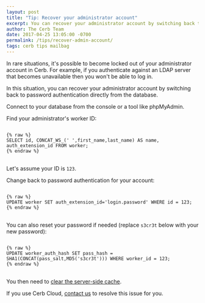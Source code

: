 ```yaml
---
layout: post
title: "Tip: Recover your administrator account"
excerpt: You can recover your administrator account by switching back to password authentication directly from the database.
author: The Cerb Team
date: 2017-04-25 13:05:00 -0700
permalink: /tips/recover-admin-account/
tags: cerb tips mailbag
---
```


In rare situations, it's possible to become locked out of your administrator account in Cerb. For example, if you authenticate against an LDAP server that becomes unavailable then you won't be able to log in.

In this situation, you can recover your administrator account by switching back to password authentication directly from the database.

Connect to your database from the console or a tool like phpMyAdmin.

Find your administrator's worker ID:

<pre>
<code class="language-sql">
{% raw %}
SELECT id, CONCAT_WS_(' ',first_name,last_name) AS name, auth_extension_id FROM worker;
{% endraw %}
</code>
</pre>

Let's assume your ID is `123`.

Change back to password authentication for your account:

<pre>
<code class="language-sql">
{% raw %}
UPDATE worker SET auth_extension_id='login.password' WHERE id = 123;
{% endraw %}
</code>
</pre>

You can also reset your password if needed (replace `s3cr3t` below with your new password):

<pre>
<code class="language-sql">
{% raw %}
UPDATE worker_auth_hash SET pass_hash = SHA1(CONCAT(pass_salt,MD5('s3cr3t'))) WHERE worker_id = 123;
{% endraw %}
</code>
</pre>

You then need to [clear the server-side cache](/tips/clear-server-cache/).

<div class="cerb-box note"><p>
	If you use Cerb Cloud, <a href="/contact/">contact us</a> to resolve this issue for you.
</p></div>